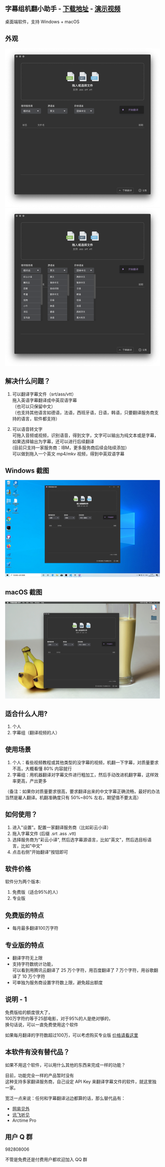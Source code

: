 ## 字幕组机翻小助手 - [下载地址](https://github.com/1c7/Translate-Subtitle-File/releases) - [演示视频](https://www.bilibili.com/video/av82675511)
桌面端软件，支持 Windows + macOS

## 外观
<img src="./image/i1.png">
<img src="./image/i2.png">

## 解决什么问题？
1. 可以翻译字幕文件（srt/ass/vtt）    
拖入英语字幕翻译成中英双语字幕     
（也可以只保留中文）      
（也支持其他语言如德语，法语，西班牙语，日语，韩语，只要翻译服务商支持的语言，软件都支持）    

1. 可以语音转文字          
可拖入音频或视频，识别语音，得到文字，文字可以输出为纯文本或是字幕，      
如果选择输出为字幕，还可以进行后续翻译        
(目前只支持一家服务商：IBM，更多服务商后续会陆续添加）     
可以做到拖入一个英文 mp4/mkv 视频，得到中英双语字幕      

## Windows 截图
<img src="./image/win.jpg">

## macOS 截图
<img src="./image/mac.jpg">

## 适合什么人用?
1. 个人
1. 字幕组（翻译视频的人）


## 使用场景
1. 个人：看些视频教程或其他类型的没字幕的视频，机翻一下字幕，对质量要求不高，大概看懂 80% 内容就行   
1. 字幕组：用机器翻译对字幕文件进行粗加工，然后手动改进机翻字幕，这样效率更高，产出更多

（备注：如果你对质量要求很高，要求翻译出来的中文字幕正确流畅，最好的办法当然是雇人翻译。机翻准确度只有 50%~80% 左右，期望值不要太高）   

## 如何使用？
1. 进入"设置"。配置一家翻译服务商（比如彩云小译） 
1. 拖入字幕文件 (后缀 .srt .ass .vtt)
2. 选择服务商为"彩云小译", 然后选字幕源语言，比如"英文"，然后选目标语言，比如"中文"
3. 点击右侧"开始翻译"按钮即可

## 软件价格
软件分为两个版本:
1. 免费版（适合95%的人）
2. 专业版

## 免费版的特点
* 每月最多翻译100万字符               

## 专业版的特点
* 翻译字符无上限
* 支持字符数统计功能，  
可以看到用腾讯云翻译了 25 万个字符，用百度翻译了 7 万个字符，用谷歌翻译了 10 万个字符
* 可单独为服务商设置字符数上限，避免超出额度
       
## 说明 - 1
免费版给的额度很大了，   
100万字符约等于25部电影，对于95%的人是绝对够的，   
换句话说，可以一直免费使用这个软件             

如果每月翻译的字符数超过100万，可以考虑购买专业版
[价格请看这里](https://mianbaoduo.com/o/bread/YZ6Vmps=)


## 本软件有没有替代品？  
如果不用这个软件，可以用什么其他的东西来完成一样的功能？   


目前，功能完全一样的产品暂时没有    
这种支持多家翻译服务商，自己设定 API Key 来翻译字幕文件的软件，就这里独一家。    

宽泛一点来说：任何和字幕翻译沾边都算的话，那么替代品有：  

* [网易见外](https://sight.netease.com/)
* [讯飞听见](https://www.iflyrec.com/)
* Arctime Pro

## 用户 Q 群
982808006    

不管是免费还是付费用户都欢迎加入 QQ 群           
